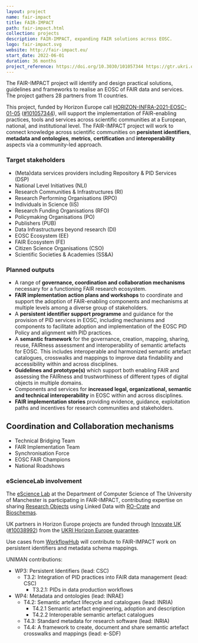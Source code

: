 ```yaml
---
layout: project
name: fair-impact
title: FAIR-IMPACT
path: fair-impact.html
collection: projects
description: FAIR-IMPACT, expanding FAIR solutions across EOSC.
logo: fair-impact.svg
website: http://fair-impact.eu/
start_date: 2022-06-01
duration: 36 months
project_reference: https://doi.org/10.3030/101057344 https://gtr.ukri.org/projects?ref=10038992
---
```


The FAIR-IMPACT project will identify and design practical solutions, guidelines and frameworks to realise an EOSC of FAIR data and services. The project gathers 28 partners from 11 countries.

This project, funded by Horizon Europe call [HORIZON-INFRA-2021-EOSC-01-05](https://ec.europa.eu/info/funding-tenders/opportunities/portal/screen/opportunities/topic-details/horizon-infra-2021-eosc-01-05) ([#101057344](https://doi.org/10.3030/101057344)), will support the implementation of FAIR-enabling practices, tools and services across scientific communities at a European, national, and institutional level.  The FAIR-IMPACT project will work to connect knowledge across scientific communities on **persistent identifiers**, **metadata and ontologies**, **metrics**, **certification** and **interoperability** aspects via a community-led approach.

### Target stakeholders

* (Meta)data services providers including Repository & PID Services (DSP)
* National Level Initiatives (NLI)
* Research Communities & Infrastructures (RI)
* Research Performing Organisations (RPO)
* Individuals in Science (IiS)
* Research Funding Organisations (RFO)
* Policymaking Organisations (PO)
* Publishers (PUB)
* Data Infrastructures beyond research (DI)
* EOSC Ecosystem (EE)
* FAIR Ecosystem (FE)
* Citizen Science Organisations (CSO)
* Scientific Societies & Academies (SS&A)

### Planned outputs

* A range of **governance, coordination and collaboration mechanisms** necessary for a functioning FAIR research ecosystem.
* **FAIR implementation action plans and workshops** to coordinate and support the adoption of FAIR-enabling components and mechanisms at multiple levels among a diverse group of stakeholders.
* A **persistent identifier support programme** and guidance for the provision of PID services in EOSC, including mechanisms and components to facilitate adoption and implementation of the EOSC PID Policy and alignment with PID practices.
* A **semantic framework** for the governance, creation, mapping, sharing, reuse, FAIRness assessment and interoperability of semantic artefacts for EOSC. This includes interoperable and harmonized semantic artefact catalogues, crosswalks and mappings to improve data findability and accessibility within and across disciplines. 
* **Guidelines and prototype(s)** which support both enabling FAIR and assessing the FAIRness and trustworthiness of different types of digital objects in multiple domains.
* Components and services for **increased legal, organizational, semantic and technical interoperability** in EOSC within and across disciplines.
* **FAIR implementation stories** providing evidence, guidance, exploitation paths and incentives for research communities and stakeholders.

## Coordination and Collaboration mechanisms

* Technical Bridging Team
* FAIR Implementation Team
* Synchronisation Force
* EOSC FAIR Champions
* National Roadshows

### eScienceLab involvement

The [eScience Lab](https://esciencelab.org.uk/) at the Department of Computer Science of The University of Manchester is participating in FAIR-IMPACT, contributing expertise on sharing [Research Objects](/products/researchobject/) using Linked Data with [RO-Crate](https://www.researchobject.org/ro-crate/) and [Bioschemas](/activities/bioschemas/).

UK partners in Horizon Europe projects are funded through [Innovate UK](https://www.ukri.org/councils/innovate-uk/) ([#10038992](https://gtr.ukri.org/projects?ref=10038992)) from the [UKRI Horizon Europe guarantee](https://www.ukri.org/apply-for-funding/apply-for-horizon-europe-guarantee-funding/).

Use cases from [WorkflowHub](/products/workflowhub/) will contribute to FAIR-IMPACT work on persistent identifiers and metadata schema mappings.

UNIMAN contributions:

* WP3: Persistent Identifiers (lead: CSC)
  - T3.2: Integration of PID practices into FAIR data management (lead: CSC)
    + T3.2.1: PIDs in data production workflows
* WP4: Metadata and ontologies (lead: INRAE)
  - T4.2: Semantic artefact lifecycle and catalogues (lead: INRIA)
    + T4.2.1 Semantic artefact engineering, adoption and description  
    + T4.2.2 Interoperable semantic artefact catalogues
  - T4.3: Standard metadata for research software (lead: INRIA)
  - T4.4: A framework to create, document and share semantic artefact crosswalks and mappings (lead: e-SDF)
  
